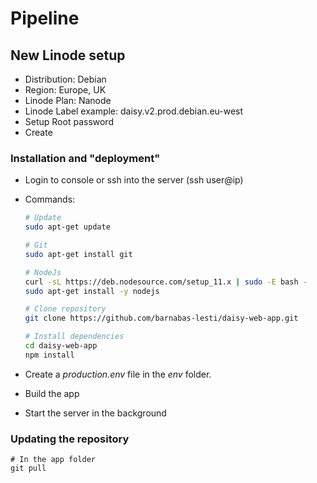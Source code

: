 # Pipeline

## New Linode setup

- Distribution: Debian
- Region: Europe, UK
- Linode Plan: Nanode
- Linode Label example: daisy.v2.prod.debian.eu-west
- Setup Root password
- Create

### Installation and "deployment"

- Login to console or ssh into the server (ssh user@ip)
- Commands:

	```bash
	# Update
	sudo apt-get update

	# Git
	sudo apt-get install git

	# NodeJs
	curl -sL https://deb.nodesource.com/setup_11.x | sudo -E bash -
	sudo apt-get install -y nodejs

	# Clone repository
	git clone https://github.com/barnabas-lesti/daisy-web-app.git

	# Install dependencies
	cd daisy-web-app
	npm install
	```

- Create a _production.env_ file in the _env_ folder.
- Build the app
- Start the server in the background

### Updating the repository
```
# In the app folder
git pull
```
